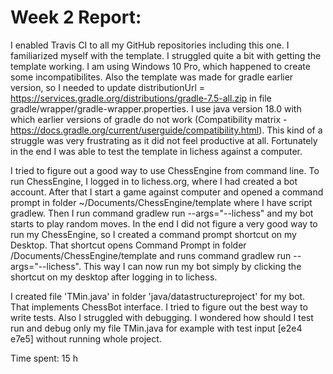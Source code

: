 # Week 2 Report:

I enabled Travis CI to all my GitHub repositories including this one. I familiarized myself with the template. I struggled quite a bit with getting the template working. I am using Windows 10 Pro, which happened to create some incompatibilites. Also the template was made for gradle earlier version, so I needed to update distributionUrl = https://services.gradle.org/distributions/gradle-7.5-all.zip in file gradle/wrapper/gradle-wrapper.properties. I use java version 18.0 with which earlier versions of gradle do not work (Compatibility matrix - https://docs.gradle.org/current/userguide/compatibility.html). This kind of a struggle was very frustrating as it did not feel productive at all. Fortunately in the end I was able to test the template in lichess against a computer. 

I tried to figure out a good way to use ChessEngine from command line. To run ChessEngine, I logged in to lichess.org, where I had created a bot account. After that I start a game against computer and opened a command prompt in folder ~/Documents/ChessEngine/template where I have script gradlew. Then I run command gradlew run --args="--lichess" and my bot starts to play random moves. In the end I did not figure a very good way to run my ChessEngine, so I created a command prompt shortcut on my Desktop. That shortcut opens Command Prompt in folder /Documents/ChessEngine/template and runs command gradlew run --args="--lichess". This way I can now run my bot simply by clicking the shortcut on my desktop after logging in to lichess.

I created file 'TMin.java' in folder 'java/datastructureproject' for my bot. That implements ChessBot interface. I tried to figure out the best way to write tests. Also I struggled with debugging. I wondered how should I test run and debug only my file TMin.java for example with test input [e2e4 e7e5] without running whole project.

Time spent: 15 h